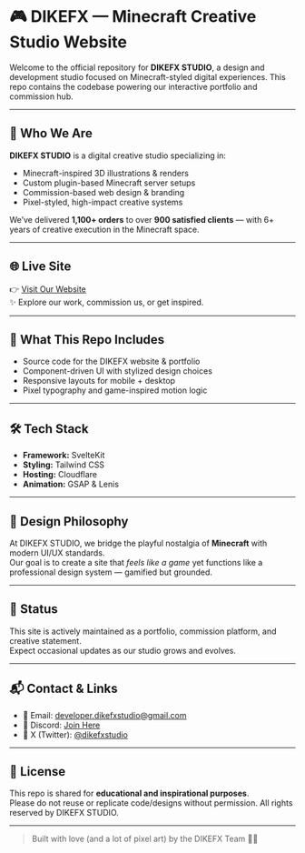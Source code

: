 # 🎮 DIKEFX — Minecraft Creative Studio Website

Welcome to the official repository for **DIKEFX STUDIO**, a design and development studio focused on Minecraft-styled digital experiences. This repo contains the codebase powering our interactive portfolio and commission hub.

---

## 🧱 Who We Are

**DIKEFX STUDIO** is a digital creative studio specializing in:

- Minecraft-inspired 3D illustrations & renders
- Custom plugin-based Minecraft server setups
- Commission-based web design & branding
- Pixel-styled, high-impact creative systems

We’ve delivered **1,100+ orders** to over **900 satisfied clients** — with 6+ years of creative execution in the Minecraft space.

---

## 🌐 Live Site

👉 [Visit Our Website](https://your-website-link.com)  
✨ Explore our work, commission us, or get inspired.

---

## 📂 What This Repo Includes

- Source code for the DIKEFX website & portfolio
- Component-driven UI with stylized design choices
- Responsive layouts for mobile + desktop
- Pixel typography and game-inspired motion logic

---

## 🛠 Tech Stack

- **Framework:** SvelteKit
- **Styling:** Tailwind CSS
- **Hosting:** Cloudflare
- **Animation:** GSAP & Lenis

---

## 🎨 Design Philosophy

At DIKEFX STUDIO, we bridge the playful nostalgia of **Minecraft** with modern UI/UX standards.  
Our goal is to create a site that _feels like a game_ yet functions like a professional design system — gamified but grounded.

---

## 🧪 Status

This site is actively maintained as a portfolio, commission platform, and creative statement.  
Expect occasional updates as our studio grows and evolves.

---

## 📬 Contact & Links

- 💌 Email: [developer.dikefxstudio@gmail.com](mailto:developer.dikefxstudio@gmail.com)
- 💬 Discord: [Join Here](https://discord.gg/48RRjGX5AH)
- 📸 X (Twitter): [@dikefxstudio](https://x.com/dikefxstudio)

---

## 📜 License

This repo is shared for **educational and inspirational purposes**.  
Please do not reuse or replicate code/designs without permission. All rights reserved by DIKEFX STUDIO.

---

> Built with love (and a lot of pixel art) by the DIKEFX Team 🎨🧊
